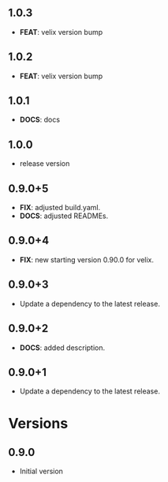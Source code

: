 ## 1.0.3

- **FEAT**: velix version bump

## 1.0.2

- **FEAT**: velix version bump

## 1.0.1

- **DOCS**: docs

## 1.0.0

- release version

## 0.9.0+5

 - **FIX**: adjusted build.yaml.
 - **DOCS**: adjusted READMEs.

## 0.9.0+4

 - **FIX**: new starting version 0.90.0 for velix.

## 0.9.0+3

 - Update a dependency to the latest release.

## 0.9.0+2

 - **DOCS**: added description.

## 0.9.0+1

 - Update a dependency to the latest release.

# Versions

## 0.9.0

- Initial version